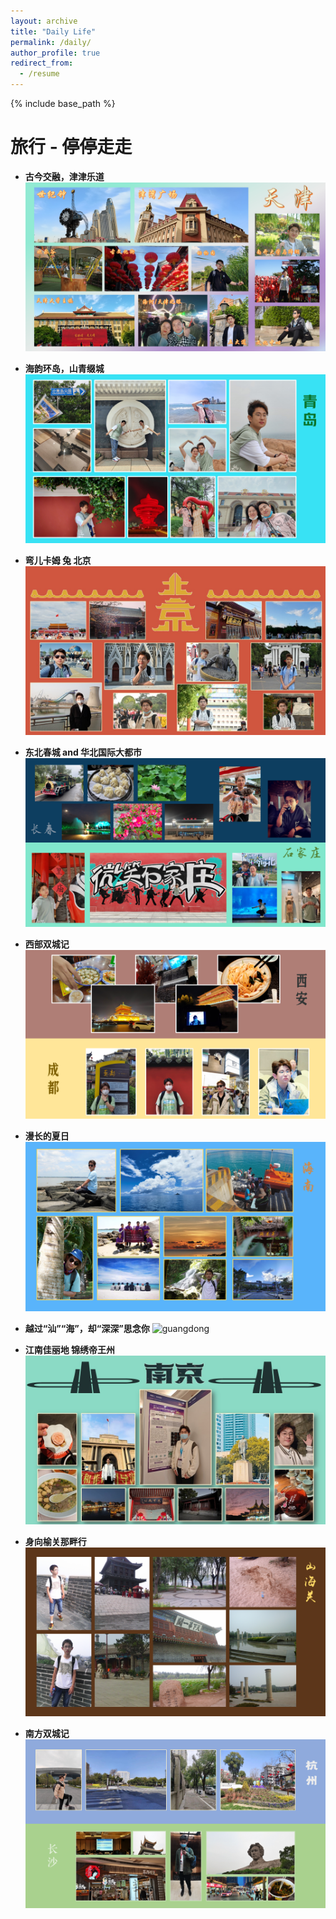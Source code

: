 ```yaml
---
layout: archive
title: "Daily Life"
permalink: /daily/
author_profile: true
redirect_from:
  - /resume
---
```


{% include base_path %}



旅行 - 停停走走
======
* **古今交融，津津乐道**
![tianjin](/images/lvxing/tianjin.png)

* **海韵环岛，山青缀城**
![qingdao](/images/lvxing/lx1.PNG)

* **弯儿卡姆 兔 北京**
![beijing](/images/lvxing/beijing.jpg)

* **东北春城 and 华北国际大都市**
![changchun_shijiazhuang](/images/lvxing/lx3.PNG)

* **西部双城记**
![xian_chengdu](/images/lvxing/lx4.PNG)

* **漫长的夏日**
![hainan](/images/lvxing/lx5.PNG)

* **越过“汕”“海”，却“深深”思念你** 
![guangdong](/images/lvxing/lvxing_yue.png)

* **江南佳丽地 锦绣帝王州**
![nanjing](/images/lvxing/lvxing_nanjing.jpg)

* **身向榆关那畔行**
![shanhai](/images/lvxing/lx7.PNG)

* **南方双城记**
![hangzhou_changsha](/images/lvxing/lx8.PNG)



